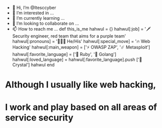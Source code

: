 - 👋 Hi, I’m @Itesccyber
- 👀 I’m interested in ...
- 🌱 I’m currently learning ...
- 💞️ I’m looking to collaborate on ...
- 📫 How to reach me ...
def this_is_me
  hahwul = {}
  hahwul[:job] = '🗡 Security engineer, red team that aims for a purple team'
  hahwul[:pronouns] = '🧑🏽‍💻 He/His'
  hahwul[:special_move] = '🔥 Web Hacking'
  hahwul[:main_weapon] = ['⚡️ OWASP ZAP', '☄️ Metasploit']
  hahwul[:favorite_language] = ['💎 Ruby', '🐹 Golang']
  hahwul[:loved_language] = hahwul[:favorite_language].push ['💎 Crystal']
  hahwul
end

# Although I usually like web hacking, 
# I work and play based on all areas of service security
<!---
Itesccyber/Itesccyber is a ✨ special ✨ repository because its `README.md` (this file) appears on your GitHub profile.
You can click the Preview link to take a look at your changes.
--->
